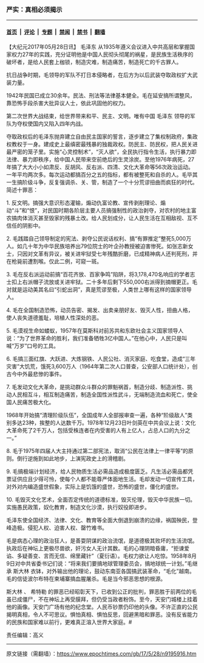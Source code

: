 ### 严实：真相必须揭示

---

#### [首页](../../../..?n9195916) &nbsp;|&nbsp; [评论](../../../../../epoch-comment?n9195916) &nbsp;|&nbsp; [专题](../../../../../epoch-special?n9195916) &nbsp;|&nbsp; [禁闻](../../../../../epoch-news?n9195916) &nbsp;|&nbsp; [禁书](../../../../../books?n9195916) &nbsp;|&nbsp; [翻墙](https://github.com/gfw-breaker/nogfw/blob/master/README.md?n9195916)


<div class="post_content" id="artbody" itemprop="articleBody">
 <!-- article content begin -->
 <p>
  【大纪元2017年05月28日讯】
  <ok href="https://www.epochtimes.com/gb/tag/%E6%AF%9B%E6%B3%BD%E4%B8%9C.html">
   毛泽东
  </ok>
  从1935年遵义会议进入中共高层和掌握国家权力27年的实践，充分证明他是中国人民彻头彻尾的祸星，是民族生活秩序的破坏者，是给人民套上枷锁，制造灾难，制造痛苦，制造死亡的千古罪人。
 </p>
 <p>
  抗日战争时期，毛领导的军队不打日本侵略者，在后方为以后武装夺取政权扩大武装力量。
 </p>
 <p>
  1942年民国已成立30余年。民法、刑法等法律基本健全。毛在延安搞所谓整风，靠恐怖手段杀害大批异议人士，依此巩固他的权力。
 </p>
 <p>
  第二次世界大战结束，给世界带来和平、民主、文明。唯有中国
  <ok href="https://www.epochtimes.com/gb/tag/%E6%AF%9B%E6%B3%BD%E4%B8%9C.html">
   毛泽东
  </ok>
  领导的军队为夺权使国内又陷入四年内战。
 </p>
 <p>
  夺取政权后的毛泽东抛弃建立自由民主国家的誓言，逐步建立了集权制政府，集政权教权于一身。建成史上最缜密最残暴的独裁政权。防民主、防民权，把人民关进最严密的笼子里。实施“心灵控制术”，“灭人欲”，全民执行指令生活，执行暴力即法律、暴力即秩序，给中国人民带来空前绝后的生灵涂炭。至他1976年病死，27年搞了大大小小如肃反、反胡风、反右派、四清、文化大革命等56次政治运动。一年平均两次多。每次运动都搞百分之五的指标，都有被整死和自杀的人。毛毕其一生搞阶级斗争，反复强调杀、关、管，制造了一个十分荒谬扭曲而疯狂的时代。简述十罪恶：
 </p>
 <p>
  1. 反文明。搞强大意识形态灌输，煽动仇富论教、宣传剥削理论、煽动“斗”和“恨”，对民国时期各阶层主要人员搞强制性的政治剥夺，对农村的地主富农搞肉体消灭甚至毁家的残暴土改。给人民划成分，让人民生活在互相敌视、互不信任的阴影中。
 </p>
 <p>
  2. 毛践踏自己领导制定的宪法、剥夺公民说话权利、搞“有罪推定”整死5,000万人。如几十年为中华民族培养出79位院士的叶企孙教授被迫害惨死。如张志新女士，只因对文革有异议，被关进牢狱受七年残酷折磨，已成精神病人还判死刑，并在枪毙前遭割喉。仅此二例，可窥一斑。
 </p>
 <p>
  3. 毛在反右派运动前搞“百花齐放、百家争鸣”陷阱，将3,178,470名响应的学者志士扣上右派帽子流放或关进牢狱。二十多年后剩下550,000右派得到摘帽更正。毛对就是运动美其名曰“引蛇出洞”，真是荒谬至极，人类世上哪有这样的国家领导人。
 </p>
 <p>
  4. 毛在全国制造恐怖，动员告密、揭发、出卖亲朋好友、毁灭人性，扭曲人格，使人丧失道德羞耻，培植人性深处的恶。
 </p>
 <p>
  5. 毛漠视生命如蝼蚁，1957年在莫斯科对前苏共和东欧社会主义国家领导人说：“为了世界革命的胜利，我们准备牺牲3亿中国人。”在他心中，人民只是叫喊“万岁”口号的工具。
 </p>
 <p>
  6. 毛搞三面红旗、大跃进、大炼钢铁、人民公社、消灭家庭、吃食堂，造成“三年灾害”大饥荒，饿死3,600万人（1964年第二次人口普查，公安部人口统计处），创古今中外最悲惨的事件。
 </p>
 <p>
  7. 毛发动文化大革命，是挑动群众斗群众的罪魁祸首，制造分歧、制造派性、挑动人民相互斗，相互制造痛苦，制造全国性派性武斗，无端制造流血和死亡，使全国人民痛苦极大化。
 </p>
 <p>
  1968年开始搞“清理阶级队伍”，全国成年人全部报审查一遍，各种“阶级敌人”类别多达23种，挨整的人达数千万。1978年12月23日叶剑英在中共会议上说：文化大革命死了2千万人，包括受株连者在内受害的人有上亿人，占总人口的九分之一。”
 </p>
 <p>
  8. 毛于1975年四届人大主持通过第二部宪法，取消“公民在法律上一律平等”的原则。倒行逆施到如此地步，上演宪政史上的滑稽剧。
 </p>
 <p>
  9. 毛搞极端计划经济，给人民物质生活必需品造成极度匮乏。凡生活必需品都凭票证供应且少得可怜，使每个人都不能尊严体面地生活。毛却发动一切宣传工具，对外对内编造盛世假象，实际上是饥饿的盛世，恐怖的盛世，僵化的盛世。
 </p>
 <p>
  10. 毛毁灭文化艺术，全面否定传统的道德标准，毁灭伦理，毁灭中华民族一切。实施愚民政策，奴化教育，制造文化沙漠，执行奴役即进步。
 </p>
 <p>
  毛泽东使全国经济、法律、文化、教育等全面大倒退到崩溃的边缘，祸国殃民，登峰造极。侵犯人权、迫害人权、罄竹难书。
 </p>
 <p>
  毛是病态心理的政治狂人，是善耍阴谋的政治流氓，是道德极其败坏的生活流氓。执政后在神坛上更极尽兽欲，奸污女人无计其数。毛的心理阴暗昏庸，“拒谏爱谄、多疑善变、言而无信、绵里藏针”（夏衍语）。毛权力欲让人吃惊。1958年8月9日对中共省委书记们说：“将来我们要搞地球管理委员会，搞地球统一计划。”毛继承
  <ok href="https://www.epochtimes.com/gb/tag/%E6%96%AF%E5%A4%A7%E6%9E%97.html">
   斯大林
  </ok>
  衣钵，对外输出他的理论，鼓动东南亚各国搞武装革命，“毛化”越南。毛的信徒波尔布特在柬埔寨搞血腥屠杀。毛是当今邪恶思想的根源。
 </p>
 <p>
  <ok href="https://www.epochtimes.com/gb/tag/%E6%96%AF%E5%A4%A7%E6%9E%97.html">
   斯大林
  </ok>
  、
  <ok href="https://www.epochtimes.com/gb/tag/%E5%B8%8C%E7%89%B9%E5%8B%92.html">
   希特勒
  </ok>
  的罪恶已经昭彰天下，已收到公正的批判，罪恶胜于前两位的毛虽已成僵尸，不在神坛上再受膜拜，但仍受当政者粉饰。至今，天安门城楼上挂着他的画像。天安门广场有他的纪念堂。人民币钞票仍印他的头像。不许正直的公民揭明真相，令人不可思议。惧怕真相、惧怕反思，回避黑暗和罪恶。没有反省能力的民族和国家难以前行，更难真正溶入世界大家庭。#
 </p>
 <p>
  责任编辑：高义
 </p>
 <!-- article content end -->
 <div id="below_article_ad">
 </div>
</div>


---

原文链接（需翻墙）：https://www.epochtimes.com/gb/17/5/28/n9195916.htm